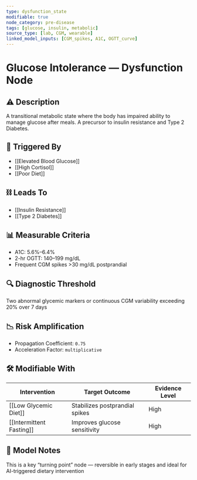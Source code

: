 ```yaml
---
type: dysfunction_state
modifiable: true
node_category: pre-disease
tags: [glucose, insulin, metabolic]
source_type: [lab, CGM, wearable]
linked_model_inputs: [CGM_spikes, A1C, OGTT_curve]
---
```


# Glucose Intolerance — Dysfunction Node

## ⚠️ Description
A transitional metabolic state where the body has impaired ability to manage glucose after meals. A precursor to insulin resistance and Type 2 Diabetes.

## 🔁 Triggered By
- [[Elevated Blood Glucose]]
- [[High Cortisol]]
- [[Poor Diet]]

## ⛓ Leads To
- [[Insulin Resistance]]
- [[Type 2 Diabetes]]

## 📊 Measurable Criteria
- A1C: 5.6%–6.4%
- 2-hr OGTT: 140–199 mg/dL
- Frequent CGM spikes >30 mg/dL postprandial

## 🔍 Diagnostic Threshold
Two abnormal glycemic markers or continuous CGM variability exceeding 20% over 7 days

## 📉 Risk Amplification
- Propagation Coefficient: `0.75`
- Acceleration Factor: `multiplicative`

## 🛠 Modifiable With
| Intervention             | Target Outcome               | Evidence Level |
|--------------------------|------------------------------|----------------|
| [[Low Glycemic Diet]]    | Stabilizes postprandial spikes | High         |
| [[Intermittent Fasting]] | Improves glucose sensitivity  | High         |

## 🧠 Model Notes
This is a key “turning point” node — reversible in early stages and ideal for AI-triggered dietary intervention

